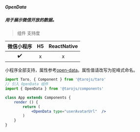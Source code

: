 ##### OpenData
##### 用于展示微信开放的数据。

> 组件 支持度

| 微信小程序 | H5 | ReactNative |
| :-: | :-: | :-: |
| ✔️ | x | x |

小程序全部支持，属性参考[open-data](https://developers.weixin.qq.com/miniprogram/dev/component/open-data.html)。属性值请改写为驼峰式命名。

```jsx
import Taro, { Component } from '@tarojs/taro'
// 引入 OpenData 组件
import { OpenData } from '@tarojs/components'

class App extends Components {
	render () {
		return (
			<OpenData type="userAvatarUrl"  />
		)
	}
}
```